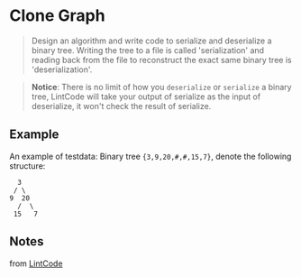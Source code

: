 # Clone Graph

> Design an algorithm and write code to serialize and deserialize a binary tree. Writing the tree to a file is called 'serialization' and reading back from the file to reconstruct the exact same binary tree is 'deserialization'.

> __Notice__: There is no limit of how you `deserialize` or `serialize` a binary tree, LintCode will take your output of serialize as the input of deserialize, it won't check the result of serialize.

## Example

An example of testdata: Binary tree `{3,9,20,#,#,15,7}`, denote the following structure:

```
  3
 / \
9  20
  /  \
 15   7
```

## Notes

from [LintCode](http://www.lintcode.com/en/problem/binary-tree-serialization/)